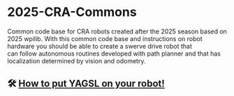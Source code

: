 # 2025-CRA-Commons
Common code base for CRA robots created after the 2025 season based on 2025 wpilib. With this common 
code base and instructions on robot hardware you should be able to create a swerve drive robot that\
can follow autonomous routines developed with path planner and that has localization determined by 
vision and odometry.

## 🛠️ [How to put YAGSL on your robot!](https://github.com/Chicago-Robotics-Alliance/documentation/blob/main/2025_YAGSL.md)

